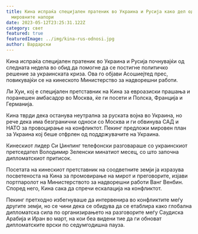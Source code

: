 ```yaml
---
title: Кина испраќа специјален пратеник во Украина и Русија како дел од
  мировните напори
date: 2023-05-12T23:25:31.122Z
category: свет
featured: true
featuredImage: ../img/kina-rus-odnosi.jpg
author: Вардарски
---
```

Кина испраќа специјален пратеник во Украина и Русија почнувајќи од следната недела во обид да помогне да се постигне политичко решение за украинската криза. Ова го објави Асошиејтед прес, повикувајќи се на кинеското Министерство за надворешни работи.

Ли Хуи, кој е специјален претставник на Кина за евроазиски прашања и поранешен амбасадор во Москва, ќе ги посети и Полска, Франција и Германија.

Кина тврди дека останува неутрална за руската војна во Украина, но рече дека има безгранични односи со Москва и ги обвинува САД и НАТО за провоцирање на конфликтот. Пекинг предложи мировен план за Украина кој беше отфрлен од поддржувачите на Украина.

Кинескиот лидер Си Џинпинг телефонски разговараше со украинскиот претседател Володимир Зеленски минатиот месец, со што започна дипломатскиот притисок.

Посетата на кинескиот претставник на соодветните земји ја изразува посветеноста на Кина за промовирање на мирот и преговорите, изјави портпаролот на Министерството за надворешни работи Ванг Венбин. Според него, Кина сака да спречи ескалација на конфликтот.

Пекинг претходно избегнуваше да интервенира во конфликтите меѓу другите земји, но се чини дека се обидува да се етаблира како глобална дипломатска сила по организирањето на разговорите меѓу Саудиска Арабија и Иран во март, на кои беа видени тие да ги обноват дипломатските врски по седумгодишна пауза.